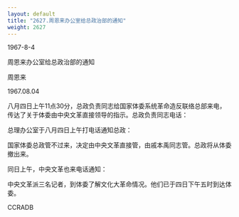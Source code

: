 ```yaml
---
layout: default
title: "2627.周恩来办公室给总政治部的通知"
weight: 2627
---
```


1967-8-4

周恩来办公室给总政治部的通知

周恩来

1967.08.04

八月四日上午11点30分，总政负责同志给国家体委系统革命造反联络总部来电，传达了关于体委由中央文革直接领导的指示。总政负责同志电话：

总理办公室于八月四日上午打电话通知总政：

国家体委总政管不过来，决定由中央文革直接管，由戚本禹同志管。总政将从体委撤出来。

同日上午，中央文革也来电话通知：

中央文革派三名记者，到体委了解文化大革命情况。他们已于四日下午五时到达体委。

CCRADB

